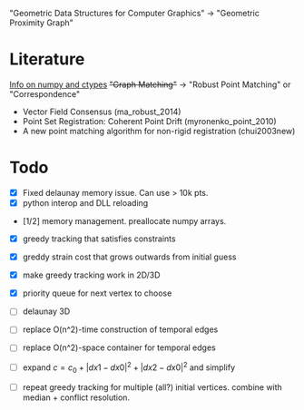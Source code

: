 
"Geometric Data Structures for Computer Graphics" →  "Geometric Proximity Graph"

# Literature

[Info on numpy and ctypes](https://stackoverflow.com/questions/14887378/how-to-return-array-from-c-function-to-python-using-ctypes)
~~"Graph Matching"~~ →  "Robust Point Matching" or "Correspondence"
- Vector Field Consensus (ma_robust_2014)
- Point Set Registration: Coherent Point Drift (myronenko_point_2010)
- A new point matching algorithm for non-rigid registration (chui2003new)

# Todo

- [x] Fixed delaunay memory issue. Can use > 10k pts.
- [x] python interop and DLL reloading
- [1/2] memory management. preallocate numpy arrays.
- [x] greedy tracking that satisfies constraints
- [x] greddy strain cost that grows outwards from initial guess
- [x] make greedy tracking work in 2D/3D
- [x] priority queue for next vertex to choose
- [ ] delaunay 3D
- [ ] replace O(n^2)-time construction of temporal edges
- [ ] replace O(n^2)-space container for temporal edges
- [ ] expand $c=c_0 + |dx1-dx0|^2 + |dx2-dx0|^2$ and simplify
- [ ] repeat greedy tracking for multiple (all?) initial vertices. combine with median + conflict resolution.


